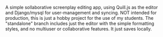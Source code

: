 A simple sollaborative screenplay editing app, using Quill.js as the editor and Django/mysql for user-management and syncing.
NOT intended for production, this is just a hobby project for the use of my students. 
The "standalone" branch includes just the editor with the simple formatting styles, and no multiuser or collaborative features. It just saves locally.
